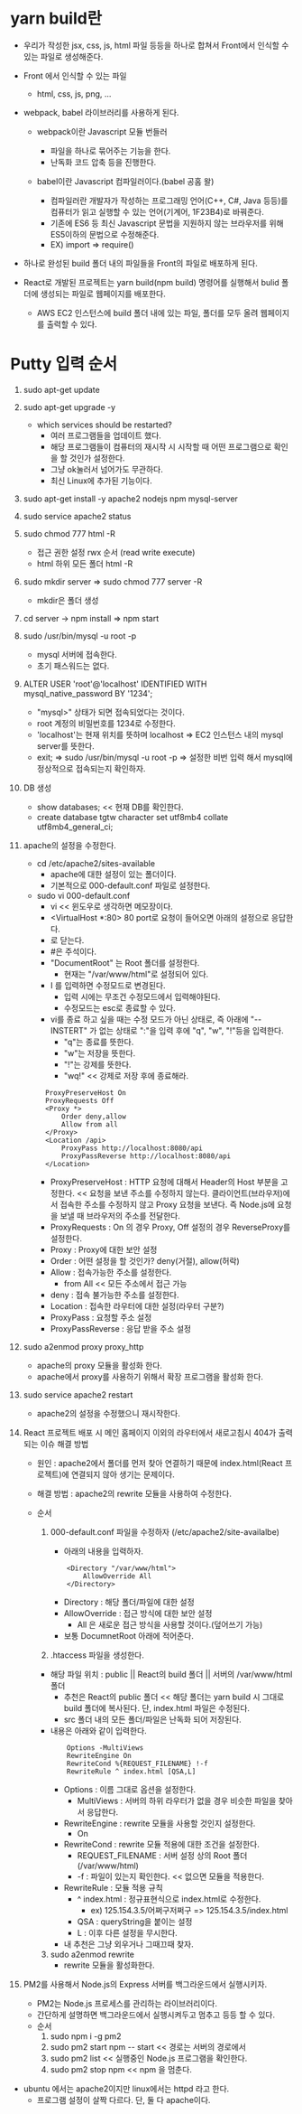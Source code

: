 # yarn build란

- 우리가 작성한 jsx, css, js, html 파일 등등을 하나로 합쳐서 Front에서 인식할 수 있는 파일로 생성해준다.
- Front 에서 인식할 수 있는 파일

  - html, css, js, png, ...

- webpack, babel 라이브러리를 사용하게 된다.

  - webpack이란 Javascript 모듈 번들러

    - 파일을 하나로 묶어주는 기능을 한다.
    - 난독화 코드 압축 등을 진행한다.

  - babel이란 Javascript 컴파일러이다.(babel 공홈 왈)
    - 컴파일러란 개발자가 작성하는 프로그래밍 언어(C++, C#, Java 등등)를 컴퓨터가 읽고 실행할 수 있는 언어(기계어, 1F23B4)로 바꿔준다.
    - 기존에 ES6 등 최신 Javascript 문법을 지원하지 않는 브라우저를 위해 ES5이하의 문법으로 수정해준다.
    - EX) import => require()

- 하나로 완성된 build 폴더 내의 파일들을 Front의 파일로 배포하게 된다.
- React로 개발된 프로젝트는 yarn build(npm build) 명령어를 실행해서 bulid 폴더에 생성되는 파일로 웹페이지를 배포한다.
  - AWS EC2 인스턴스에 build 폴더 내에 있는 파일, 폴더를 모두 올려 웹페이지를 출력할 수 있다.

# Putty 입력 순서

1. sudo apt-get update
2. sudo apt-get upgrade -y
   - which services should be restarted?
     - 여러 프로그램들을 업데이트 했다.
     - 해당 프로그램들이 컴퓨터의 재시작 시 시작할 때 어떤 프로그램으로 확인을 할 것인가 설정한다.
     - 그냥 ok눌러서 넘어가도 무관하다.
     - 최신 Linux에 추가된 기능이다.
3. sudo apt-get install -y apache2 nodejs npm mysql-server
4. sudo service apache2 status
5. sudo chmod 777 html -R
   - 접근 권한 설정 rwx 순서 (read write execute)
   - html 하위 모든 폴더 html -R
6. sudo mkdir server => sudo chmod 777 server -R
   - mkdir은 폴더 생성
7. cd server -> npm install => npm start
8. sudo /usr/bin/mysql -u root -p
   - mysql 서버에 접속한다.
   - 초기 패스워드는 없다.
9. ALTER USER 'root'@'localhost' IDENTIFIED WITH mysql_native_password BY '1234';
   - "mysql>" 상태가 되면 접속되었다는 것이다.
   - root 계정의 비밀번호를 1234로 수정한다.
   - 'localhost'는 현재 위치를 뜻하며 localhost => EC2 인스턴스 내의 mysql server를 뜻한다.
   - exit; => sudo /usr/bin/mysql -u root -p => 설정한 비번 입력 해서 mysql에 정상적으로 접속되는지 확인하자.
10. DB 생성
    - show databases; << 현재 DB를 확인한다.
    - create database tgtw character set utf8mb4 collate utf8mb4_general_ci;
11. apache의 설정을 수정한다.
    - cd /etc/apache2/sites-available
      - apache에 대한 설정이 있는 폴더이다.
      - 기본적으로 000-default.conf 파일로 설정한다.
    - sudo vi 000-default.conf
      - vi << 윈도우로 생각하면 메모장이다.
      - <VirtualHost \*:80> 80 port로 요청이 들어오면 아래의 설정으로 응답한다.
      - </VirtualHost> 로 닫는다.
      - #은 주석이다.
      - "DocumentRoot" 는 Root 폴더를 설정한다.
        - 현재는 "/var/www/html"로 설정되어 있다.
      - I 를 입력하면 수정모드로 변경된다.
        - 입력 시에는 무조건 수정모드에서 입력해야된다.
        - 수정모드는 esc로 종료할 수 있다.
      - vi를 종료 하고 싶을 때는 수정 모드가 아닌 상태로, 즉 아래에 "--INSTERT" 가 없는 상태로 ":"을 입력 후에 "q", "w", "!"등을 입력한다.
        - "q"는 종료를 뜻한다.
        - "w"는 저장을 뜻한다.
        - "!"는 강제를 뜻한다.
        - "wq!" << 강제로 저장 후에 종료해라.
      ```
        ProxyPreserveHost On
        ProxyRequests Off
        <Proxy *>
            Order deny,allow
            Allow from all
        </Proxy>
        <Location /api>
            ProxyPass http://localhost:8080/api
            ProxyPassReverse http://localhost:8080/api
        </Location>
      ```
      - ProxyPreserveHost : HTTP 요청에 대해서 Header의 Host 부분을 고정한다. << 요청을 보낸 주소를 수정하지 않는다. 클라이언트(브라우저)에서 접속한 주소를 수정하지 않고 Proxy 요청을 보낸다. 즉 Node.js에 요청을 보낼 때 브라우저의 주소를 전달한다.
      - ProxyRequests : On 의 경우 Proxy, Off 설정의 경우 ReverseProxy를 설정한다.
      - Proxy : Proxy에 대한 보안 설정
      - Order : 어떤 설정을 할 것인가? deny(거절), allow(허락)
      - Allow : 접속가능한 주소를 설정한다.
        - from All << 모든 주소에서 접근 가능
      - deny : 접속 불가능한 주소를 설정한다.
      - Location : 접속한 라우터에 대한 설정(라우터 구분?)
      - ProxyPass : 요청할 주소 설정
      - ProxyPassReverse : 응답 받을 주소 설정
12. sudo a2enmod proxy proxy_http

    - apache의 proxy 모듈을 활성화 한다.
    - apache에서 proxy를 사용하기 위해서 확장 프로그램을 활성화 한다.

13. sudo service apache2 restart

    - apache2의 설정을 수정했으니 재시작한다.

14. React 프로젝트 배포 시 메인 홈페이지 이외의 라우터에서 새로고침시 404가 출력되는 이슈 해결 방법

    - 원인 : apache2에서 폴더를 먼저 찾아 연결하기 때문에 index.html(React 프로젝트)에 연결되지 않아 생기는 문제이다.
    - 해결 방법 : apache2의 rewrite 모듈을 사용하여 수정한다.
    - 순서

      1. 000-default.conf 파일을 수정하자 (/etc/apache2/site-availalbe)

         - 아래의 내용을 입력하자.

         ```
             <Directory "/var/www/html">
                 AllowOverride All
             </Directory>
         ```

         - Directory : 해당 폴더/파일에 대한 설정
         - AllowOverride : 접근 방식에 대한 보안 설정
           - All 은 새로운 접근 방식을 사용할 것이다.(덮어쓰기 가능)
         - 보통 DocumnetRoot 아래에 적어준다.

      2. .htaccess 파일을 생성한다.

      - 해당 파일 위치 : public || React의 build 폴더 || 서버의 /var/www/html 폴더
        - 추천은 React의 public 폴더 << 해당 폴더는 yarn build 시 그대로 build 폴더에 복사된다. 단, index.html 파일은 수정된다.
        - src 폴더 내의 모든 폴더/파일은 난독화 되어 저장된다.
      - 내용은 아래와 같이 입력한다.
        ```
            Options -MultiViews
            RewriteEngine On
            RewriteCond %{REQUEST_FILENAME} !-f
            RewriteRule ^ index.html [QSA,L]
        ```
        - Options : 이름 그대로 옵션을 설정한다.
          - MultiViews : 서버의 하위 라우터가 없을 경우 비슷한 파일을 찾아서 응답한다.
        - RewriteEngine : rewrite 모듈을 사용할 것인지 설정한다.
          - On
        - RewriteCond : rewrite 모듈 적용에 대한 조건을 설정한다.
          - REQUEST_FILENAME : 서버 설정 상의 Root 폴더(/var/www/html)
          - -f : 파일이 있는지 확인한다. << 없으면 모듈을 적용한다.
        - RewriteRule : 모듈 적용 규칙
          - ^ index.html : 정규표현식으로 index.html로 수정한다.
            - ex) 125.154.3.5/어쩌구저쩌구 => 125.154.3.5/index.html
          - QSA : queryString을 붙이는 설정
          - L : 이후 다른 설정을 무시한다.
        - 내 추천은 그냥 외우거나 그때끄때 찾자.

      3. sudo a2enmod rewrite
         - rewrite 모듈을 활성화한다.

15. PM2를 사용해서 Node.js의 Express 서버를 백그라운드에서 실행시키자.
    - PM2는 Node.js 프로세스를 관리하는 라이브러리이다.
    - 간단하게 설명하면 백그라운드에서 실행시켜두고 멈추고 등등 할 수 있다.
    - 순서
        1. sudo npm i -g pm2
        2. sudo pm2 start npm -- start << 경로는 서버의 경로에서
        3. sudo pm2 list << 실행중인 Node.js 프로그램을 확인한다.
        4. sudo pm2 stop npm << npm 을 멈춘다.

- ubuntu 에서는 apache2이지만 linux에서는 httpd 라고 한다.
  - 프로그램 설정이 살짝 다르다. 단, 둘 다 apache이다.

